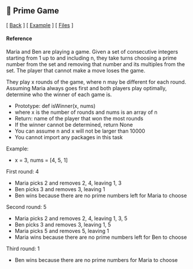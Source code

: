 ## :memo: Prime Game
\[ [Back](../../..#readme) \]
\[ [Example](#Example) \]
\[ [Files](#Files) \]

#### Reference

Maria and Ben are playing a game. Given a set of consecutive integers starting
from 1 up to and including n, they take turns choosing a prime number from the
set and removing that number and its multiples from the set. The player that
cannot make a move loses the game.

They play x rounds of the game, where n may be different for each round.
Assuming Maria always goes first and both players play optimally, determine who
the winner of each game is.
- Prototype: def isWinner(x, nums)
- where x is the number of rounds and nums is an array of n
- Return: name of the player that won the most rounds
- If the winner cannot be determined, return None
- You can assume n and x will not be larger than 10000
- You cannot import any packages in this task

Example:
- x = 3, nums = [4, 5, 1]

First round: 4
- Maria picks 2 and removes 2, 4, leaving 1, 3
- Ben picks 3 and removes 3, leaving 1
- Ben wins because there are no prime numbers left for Maria to choose

Second round: 5
- Maria picks 2 and removes 2, 4, leaving 1, 3, 5
- Ben picks 3 and removes 3, leaving 1, 5
- Maria picks 5 and removes 5, leaving 1
- Maria wins because there are no prime numbers left for Ben to choose

Third round: 1
- Ben wins because there are no prime numbers for Maria to choose


